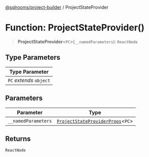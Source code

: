 [@sqlrooms/project-builder](../globals.md) / ProjectStateProvider

# Function: ProjectStateProvider()

> **ProjectStateProvider**\<`PC`\>(`__namedParameters`): `ReactNode`

## Type Parameters

| Type Parameter |
| ------ |
| `PC` *extends* `object` |

## Parameters

| Parameter | Type |
| ------ | ------ |
| `__namedParameters` | [`ProjectStateProviderProps`](../type-aliases/ProjectStateProviderProps.md)\<`PC`\> |

## Returns

`ReactNode`
